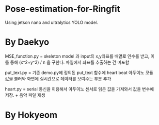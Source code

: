 # Pose-estimation-for-Ringfit

Using jetson nano and ultralytics YOLO model.

# By Daekyo
MSE_function.py = skeleton model 과 input의 x,y좌표를 배열로 인수를 받고, 이를 통해 (x^2+y^2) / n 을 구한다. 파일에서 좌표를 추출하는 건 미포함

put_text.py = 기존 demo.py에 정의된 put_text 함수에 heart beat 아두이노 모듈 값을 불러와 화면에 실시간으로 데이터를 보여주는 부분 추가

heart.py = serial 통신을 이용해서 아두이노 센서로 읽은 값을 가져와서 값을 변수에 저장. + 음악 파일 재생


# By Hokyeom


